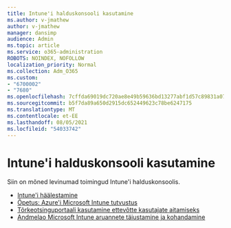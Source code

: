 ```yaml
---
title: Intune'i halduskonsooli kasutamine
ms.author: v-jmathew
author: v-jmathew
manager: dansimp
audience: Admin
ms.topic: article
ms.service: o365-administration
ROBOTS: NOINDEX, NOFOLLOW
localization_priority: Normal
ms.collection: Adm_O365
ms.custom:
- "6700002"
- "7680"
ms.openlocfilehash: 7cffda69019dc720ae8e49b59636bd13277abf1d57c89831a077f4d66b4586a3
ms.sourcegitcommit: b5f7da89a650d2915dc652449623c78be6247175
ms.translationtype: MT
ms.contentlocale: et-EE
ms.lasthandoff: 08/05/2021
ms.locfileid: "54033742"
---
```

# <a name="using-intune-admin-console"></a>Intune'i halduskonsooli kasutamine

Siin on mõned levinumad toimingud Intune'i halduskonsoolis.

- [Intune'i häälestamine](https://docs.microsoft.com/mem/intune/fundamentals/setup-steps)
- [Õpetus: Azure'i Microsoft Intune tutvustus](https://docs.microsoft.com/mem/intune/fundamentals/tutorial-walkthrough-intune-portal)
- [Tõrkeotsinguportaali kasutamine ettevõtte kasutajate aitamiseks](https://docs.microsoft.com/mem/intune/fundamentals/help-desk-operators)
- [Andmelao Microsoft Intune aruannete täiustamine ja kohandamine](https://docs.microsoft.com/mem/intune/developer/reports-nav-create-intune-reports)
